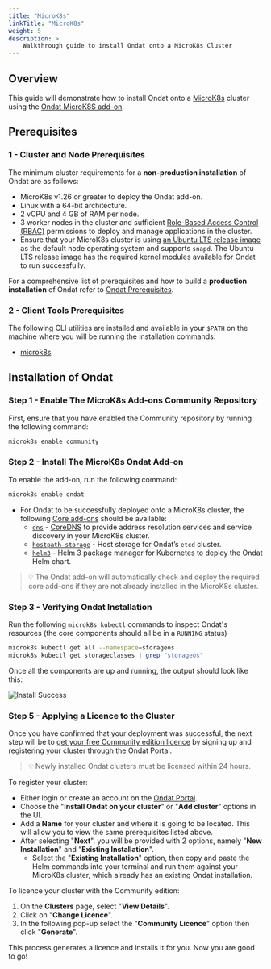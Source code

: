 ```yaml
---
title: "MicroK8s"
linkTitle: "MicroK8s"
weight: 5
description: >
    Walkthrough guide to install Ondat onto a MicroK8s Cluster
---
```


## Overview

This guide will demonstrate how to install Ondat onto a [MicroK8s](https://microk8s.io/) cluster using the [Ondat MicroK8S add-on](https://microk8s.io/docs/addon-ondat).

## Prerequisites

### 1 - Cluster and Node Prerequisites

The minimum cluster requirements for a **non-production installation** of Ondat are as follows:

- MicroK8s v1.26 or greater to deploy the Ondat add-on.
- Linux with a 64-bit architecture.
- 2 vCPU and 4 GB of RAM per node.
- 3 worker nodes in the cluster and sufficient [Role-Based Access Control (RBAC)](https://kubernetes.io/docs/reference/access-authn-authz/rbac/) permissions to deploy and manage applications in the cluster.
- Ensure that your MicroK8s cluster is using [an Ubuntu LTS release image](https://microk8s.io/docs/getting-started) as the default node operating system and supports `snapd`. The Ubuntu LTS release image has the required kernel modules available for Ondat to run successfully.

For a comprehensive list of prerequisites and how to build a **production installation** of Ondat refer to [Ondat Prerequisites](https://docs.ondat.io/docs/prerequisites/).

### 2 - Client Tools Prerequisites

The following CLI utilities are installed and available in your `$PATH` on the machine where you will be running the installation commands:

- [microk8s](https://microk8s.io/docs/getting-started)

## Installation of Ondat

### Step 1 - Enable The MicroK8s Add-ons Community Repository

First, ensure that you have enabled the Community repository by running the following command:

```bash
microk8s enable community
```

### Step 2 - Install The MicroK8s Ondat Add-on

To enable the add-on, run the following command:

```bash
microk8s enable ondat
```

- For Ondat to be successfully deployed onto a MicroK8s cluster, the following [Core add-ons](https://microk8s.io/docs/addon-dns) should be available:
  - [`dns`](https://microk8s.io/docs/addon-dns) - [CoreDNS](https://coredns.io/) to provide address resolution services and service discovery in your MicroK8s cluster.
  - [`hostpath-storage`](https://microk8s.io/docs/addon-hostpath-storage) - Host storage for Ondat’s `etcd` cluster.
  - [`helm3`](https://helm.sh/) - Helm 3 package manager for Kubernetes to deploy the Ondat Helm chart.

> 💡 The Ondat add-on will automatically check and deploy the required core add-ons if they are not already installed in the MicroK8s cluster.

### Step 3 - Verifying Ondat Installation

Run the following `microk8s kubectl` commands to inspect Ondat's resources (the core components should all be in a `RUNNING` status)

```bash
microk8s kubectl get all --namespace=storageos
microk8s kubectl get storageclasses | grep "storageos"
```

Once all the components are up and running, the output should look like this:

![Install Success](/images/docs/install/InstallSuccess.png)

### Step 5 - Applying a Licence to the Cluster

Once you have confirmed that your deployment was successful, the next step will be to [get your free Community edition licence](https://www.ondat.io/pricing) by signing up and registering your cluster through the Ondat Portal.

> 💡 Newly installed Ondat clusters must be licensed within 24 hours.

To register your cluster:

- Either login or create an account on the [Ondat Portal](https://portal.ondat.io/).
- Choose the "**Install Ondat on your cluster**" or "**Add cluster**" options in the UI.
- Add a **Name** for your cluster and where it is going to be located. This will allow you to view the same prerequisites listed above.
- After selecting "**Next**", you will be provided with 2 options, namely "**New Installation**" and "**Existing Installation**".
  - Select the "**Existing Installation**" option, then copy and paste the Helm commands into your terminal and run them against your MicroK8s cluster, which already has an existing Ondat installation.

To licence your cluster with the Community edition:

1. On the **Clusters** page, select "**View Details**".
1. Click on "**Change Licence**".
1. In the following pop-up select the "**Community Licence**" option then click "**Generate**".

This process generates a licence and installs it for you. Now you are good to go!
